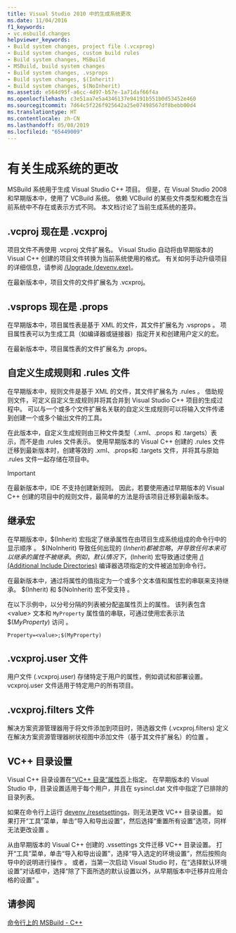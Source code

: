 ```yaml
---
title: Visual Studio 2010 中的生成系统更改
ms.date: 11/04/2016
f1_keywords:
- vc.msbuild.changes
helpviewer_keywords:
- Build system changes, project file (.vcxprog)
- Build system changes, custom build rules
- Build system changes, MSBuild
- MSBuild, build system changes
- Build system changes, .vsprops
- Build system changes, $(Inherit)
- Build system changes, $(NoInherit)
ms.assetid: e564d95f-a6cc-4d97-b57e-1a71daf66f4a
ms.openlocfilehash: c3e51aa7e5a4346137e94191b551b0d53452e460
ms.sourcegitcommit: 7d64c5f226f925642a25e07498567df8bebb00d4
ms.translationtype: HT
ms.contentlocale: zh-CN
ms.lasthandoff: 05/08/2019
ms.locfileid: "65449009"
---
```

# <a name="build-system-changes"></a>有关生成系统的更改

MSBuild 系统用于生成 Visual Studio C++ 项目。 但是，在 Visual Studio 2008 和早期版本中，使用了 VCBuild 系统。 依赖 VCBuild 的某些文件类型和概念在当前系统中不存在或表示方式不同。 本文档讨论了当前生成系统的差异。

## <a name="vcproj-is-now-vcxproj"></a>.vcproj 现在是 .vcxproj

项目文件不再使用 .vcproj 文件扩展名。 Visual Studio 自动将由早期版本的 Visual C++ 创建的项目文件转换为当前系统使用的格式。 有关如何手动升级项目的详细信息，请参阅 [/Upgrade (devenv.exe)](/visualstudio/ide/reference/upgrade-devenv-exe)。

在最新版本中，项目文件的文件扩展名为 .vcxproj。

## <a name="vsprops-is-now-props"></a>.vsprops 现在是 .props

在早期版本中，项目属性表是基于 XML 的文件，其文件扩展名为 .vsprops  。 项目属性表可以为生成工具（如编译器或链接器）指定开关和创建用户定义的宏。

在最新版本中，项目属性表的文件扩展名为 .props。

## <a name="custom-build-rules-and-rules-files"></a>自定义生成规则和 .rules 文件

在早期版本中，规则文件是基于 XML 的文件，其文件扩展名为 .rules  。 借助规则文件，可定义自定义生成规则并将其合并到 Visual Studio C++ 项目的生成过程中。 可以与一个或多个文件扩展名关联的自定义生成规则可以将输入文件传递到创建一个或多个输出文件的工具。

在此版本中，自定义生成规则由三种文件类型（.xml、.props 和 .targets）表示，而不是由 .rules 文件表示。 使用早期版本的 Visual C++ 创建的 .rules 文件迁移到最新版本时，创建等效的 .xml、.props和 .targets 文件，并将其与原始 .rules 文件一起存储在项目中。

> [!IMPORTANT]
>  在最新版本中，IDE 不支持创建新规则。 因此，若要使用通过早期版本的 Visual C++ 创建的项目中的规则文件，最简单的方法是将该项目迁移到最新版本。

## <a name="inheritance-macros"></a>继承宏

在早期版本中，$(Inherit) 宏指定了继承属性在由项目生成系统组成的命令行中的显示顺序  。 $(NoInherit) 导致任何出现的 $(Inherit) 都被忽略，并导致任何本来可以继承的属性不被继承  。 例如，默认情况下，$(Inherit) 宏导致通过使用 [/I (Additional Include Directories)](../build/reference/i-additional-include-directories.md) 编译器选项指定的文件被追加到命令行。

在最新版本中，通过将属性的值指定为一个或多个文本值和属性宏的串联来支持继承。 $(Inherit) 和 $(NoInherit) 宏不受支持   。

在以下示例中，以分号分隔的列表被分配盗属性页上的属性。 该列表包含 \<value> 文本和 `MyProperty` 属性值的串联，可通过使用宏表示法 $(<em>MyProperty</em>) 访问    。

```
Property=<value>;$(MyProperty)
```

## <a name="vcxprojuser-files"></a>.vcxproj.user 文件

用户文件 (.vcxproj.user) 存储特定于用户的属性，例如调试和部署设置。 vcxproj.user 文件适用于特定用户的所有项目。

## <a name="vcxprojfilters-file"></a>.vcxproj.filters 文件

解决方案资源管理器用于将文件添加到项目时，筛选器文件 (.vcxproj.filters) 定义在解决方案资源管理器树状视图中添加文件（基于其文件扩展名）的位置   。

## <a name="vc-directories-settings"></a>VC++ 目录设置

Visual C++ 目录设置在[“VC++ 目录”属性页](../ide/vcpp-directories-property-page.md)上指定。 在早期版本的 Visual Studio 中，目录设置适用于每个用户，并且在 sysincl.dat 文件中指定了已排除的目录列表。

如果在命令行上运行 [devenv /resetsettings](/visualstudio/ide/reference/resetsettings-devenv-exe)，则无法更改 VC++ 目录设置。 如果打开“工具”菜单，单击“导入和导出设置”，然后选择“重置所有设置”选项，同样无法更改设置    。

从由早期版本的 Visual C++ 创建的 .vssettings 文件迁移 VC++ 目录设置。 打开“工具”菜单，单击“导入和导出设置”，选择“导入选定的环境设置”，然后按照向导中的说明进行操作    。 或者，当第一次启动 Visual Studio 时，在“选择默认环境设置”对话框中，选择“除了下面所选的默认设置以外，从早期版本中迁移并应用合格的设置”   。

## <a name="see-also"></a>请参阅

[命令行上的 MSBuild - C++](../build/msbuild-visual-cpp.md)
